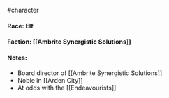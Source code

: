 #character

#### Race: Elf

#### Faction: [[Ambrite Synergistic Solutions]]

#### Notes:
- Board director of [[Ambrite Synergistic Solutions]]
- Noble in [[Arden City]]
- At odds with the [[Endeavourists]]